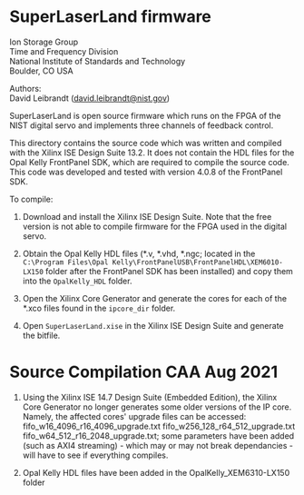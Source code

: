 # SuperLaserLand firmware

Ion Storage Group  
Time and Frequency Division  
National Institute of Standards and Technology  
Boulder, CO USA

Authors:  
David Leibrandt (david.leibrandt@nist.gov)

SuperLaserLand is open source firmware which runs on the FPGA of the NIST digital servo and implements three channels of feedback control.

This directory contains the source code which was written and compiled with the Xilinx ISE Design Suite 13.2.  It does not contain the HDL files for the Opal Kelly FrontPanel SDK, which are required to compile the source code.  This code was developed and tested with version 4.0.8 of the FrontPanel SDK.

To compile:

1. Download and install the Xilinx ISE Design Suite.  Note that the free version is not able to compile firmware for the FPGA used in the digital servo.

2. Obtain the Opal Kelly HDL files (*.v, *.vhd, *.ngc; located in the `C:\Program Files\Opal Kelly\FrontPanelUSB\FrontPanelHDL\XEM6010-LX150` folder after the FrontPanel SDK has been installed) and copy them into the `OpalKelly_HDL` folder.

3. Open the Xilinx Core Generator and generate the cores for each of the *.xco files found in the `ipcore_dir` folder.

4. Open `SuperLaserLand.xise` in the Xilinx ISE Design Suite and generate the bitfile.

# Source Compilation CAA Aug 2021
1. Using the Xilinx ISE 14.7 Design Suite (Embedded Edition), the Xilinx Core Generator no longer generates some older versions of the IP core. Namely, the affected cores' upgrade files can be accessed: fifo_w16_4096_r16_4096_upgrade.txt  fifo_w256_128_r64_512_upgrade.txt  fifo_w64_512_r16_2048_upgrade.txt; some parameters have been added (such as AXI4 streaming) - which may or may not break dependancies - will have to see if everything compiles.

2. Opal Kelly HDL files have been added in the OpalKelly_XEM6310-LX150 folder
